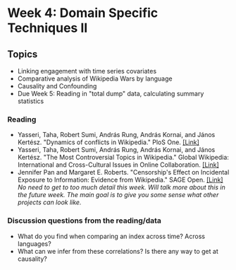 # Week 4: Domain Specific Techniques II

## Topics

- Linking engagement with time series covariates
- Comparative analysis of Wikipedia Wars by language
- Causality and Confounding
- Due Week 5: Reading in "total dump" data, calculating summary statistics

### Reading

- Yasseri, Taha, Robert Sumi, András Rung, András Kornai, and János Kertész. "Dynamics of conflicts in Wikipedia." PloS One. [[Link]](https://journals.plos.org/plosone/article?id=10.1371/journal.pone.0038869)
- Yasseri, Taha, Robert Sumi, András Rung, András Kornai, and János Kertész. "The Most Controversial Topics in Wikipedia." Global Wikipedia: International and Cross-Cultural Issues in Online Collaboration. [[Link]](https://papers.ssrn.com/sol3/papers.cfm?abstract_id=2269392)
- Jennifer Pan and Margaret E. Roberts. "Censorship's Effect on Incidental Exposure to Information: Evidence from Wikipedia." SAGE Open. [[Link]](http://www.margaretroberts.net/wp-content/uploads/2020/01/wikipedia_final.pdf) *No need to get to too much detail this week. Will talk more about this in the future week. The main goal is to give you some sense what other projects can look like.*

### Discussion questions from the reading/data

- What do you find when comparing an index across time? Across languages?
- What can we infer from these correlations? Is there any way to get at causality?
